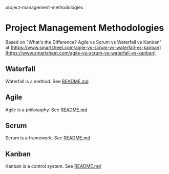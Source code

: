 project-management-methodologies
# Project Management Methodologies

Based on "What's the Difference? Agile vs Scrum vs Waterfall vs Kanban" at [https://www.smartsheet.com/agile-vs-scrum-vs-waterfall-vs-kanban](https://www.smartsheet.com/agile-vs-scrum-vs-waterfall-vs-kanban)

## Waterfall
Waterfall is a method.
See [README.md](https://github.com/willem-vanheemstrasystems/project-management-methodologies/blob/master/waterfall/README.md)

## Agile
Agile is a philosophy.
See [README.md](https://github.com/willem-vanheemstrasystems/project-management-methodologies/blob/master/agile/README.md)

## Scrum
Scrum is a framework.
See [README.md](https://github.com/willem-vanheemstrasystems/project-management-methodologies/blob/master/agile/scrum/README.md)

## Kanban
Kanban is a control system.
See [README.md](https://github.com/willem-vanheemstrasystems/project-management-methodologies/blob/master/agile/kanban/README.md)
